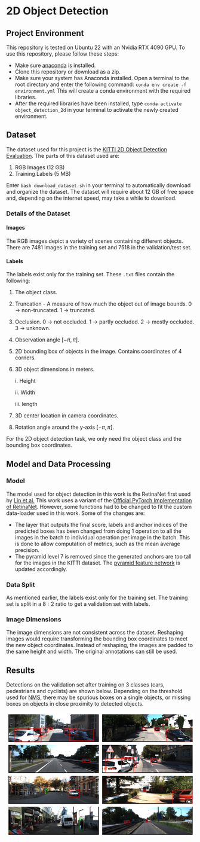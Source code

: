 # 2D Object Detection

## Project Environment

This repository is tested on Ubuntu 22 with an Nvidia RTX 4090 GPU. To use this repository, please follow these steps:

- Make sure [anaconda](https://www.anaconda.com/docs/getting-started/anaconda/install) is installed.
- Clone this repository or download as a zip.
- Make sure your system has Anaconda installed. Open a terminal to the root directory and enter the following command:
`conda env create -f environment.yml`
This will create a conda environment with the required libraries.
- After the required libraries have been installed, type `conda activate object_detection_2d` in your terminal to activate the newly created environment.

## Dataset

The dataset used for this project is the [KITTI 2D Object Detection Evaluation](https://www.cvlibs.net/datasets/kitti/eval_object.php?obj_benchmark=2d). The parts of this dataset used are:
1. RGB Images (12 GB)
2. Training Labels (5 MB)

Enter `bash download_dataset.sh` in your terminal to automatically download and organize the dataset. The dataset will require about 12 GB of free space and, depending on the internet speed, may take a while to download.

### Details of the Dataset

#### Images

The RGB images depict a variety of scenes containing different objects. There are 7481 images in the training set and 7518 in the validation/test set.

#### Labels

The labels exist only for the training set. These `.txt` files contain the following:

1. The object class.
2. Truncation - A measure of how much the object out of image bounds. 0 $\rightarrow$ non-truncated. 1 $\rightarrow$ truncated.
3. Occlusion. 0 $\rightarrow$ not occluded. 1 $\rightarrow$ partly occluded. 2 $\rightarrow$ mostly occluded. 3 $\rightarrow$ unknown.
4. Observation angle $[-\pi,\pi]$.
5. 2D bounding box of objects in the image. Contains coordinates of 4 corners.
6. 3D object dimensions in meters.

    i. Height
    
    ii. Width
    
    iii. length
7. 3D center location in camera coordinates.
8. Rotation angle around the y-axis $[-\pi,\pi]$.

For the 2D object detection task, we only need the object class and the bounding box coordinates.

## Model and Data Processing

### Model

The model used for object detection in this work is the RetinaNet first used by [Lin et al.](https://arxiv.org/abs/1708.02002) This work uses a variant of the [Official PyTorch Implementation of RetinaNet](https://github.com/yhenon/pytorch-retinanet/tree/master). However, some functions had to be changed to fit the custom data-loader used in this work. Some of the changes are:

- The layer that outputs the final score, labels and anchor indices of the predicted boxes has been changed from doing 1 operation to all the images in the batch to individual operation per image in the batch. This is done to allow computation of metrics, such as the mean average precision.
- The pyramid level 7 is removed since the generated anchors are too tall for the images in the KITTI dataset. The [pyramid feature network](./src/models/retinanet/retinanet_layers.py/) is updated accordingly.

### Data Split

As mentioned earlier, the labels exist only for the training set. The training set is split in a $8:2$ ratio to get a validation set with labels.

### Image Dimensions

The image dimensions are not consistent across the dataset. Reshaping images would require transforming the bounding box coordinates to meet the new object coordinates. Instead of reshaping, the images are padded to the same height and width. The original annotations can still be used.

## Results

Detections on the validation set after training on 3 classes (cars, pedestrians and cyclists) are shown below. Depending on the threshold used for [NMS](src/models/retinanet/outputs.py), there may be spurious boxes on a single objects, or missing boxes on objects in close proximity to detected objects.

<p align="center">
  <img src="results/boxes.png"/>
</p>